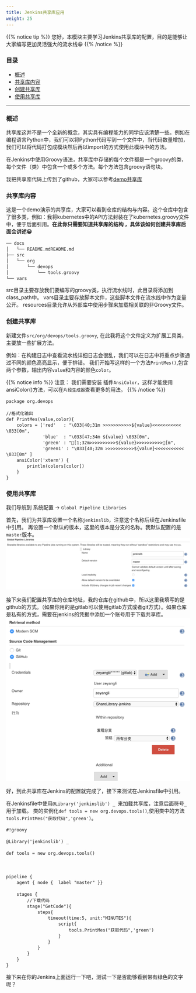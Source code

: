 ```yaml
---
title: Jenkins共享库应用
weight: 25
---
```



{{% notice tip %}}
您好，本模块主要学习Jenkins共享库的配置，目的是能够让大家编写更加灵活强大的流水线😀
{{% /notice %}}

### 目录

+ [概述](#概述)
+ [共享库内容](#共享库内容)
+ [创建共享库](#创建共享库)
+ [使用共享库](#使用共享库)

---


### 概述

共享库这并不是一个全新的概念，其实具有编程能力的同学应该清楚一些。例如在编程语言Python中，我们可以将Python代码写到一个文件中，当代码数量增加，我们可以将代码打包成模块然后再以import的方式使用此模块中的方法。

在Jenkins中使用Groovy语法，共享库中存储的每个文件都是一个groovy的类，每个文件（类）中包含一个或多个方法。每个方法包含groovy语句块。

我把共享库代码上传到了github，大家可以参考[demo共享库](https://github.com/zeyangli/jenkinslib)

### 共享库内容

这是一个demo演示的共享库，大家可以看到仓库的结构与内容。这个仓库中包含了很多类，例如：我将kubernetes中的API方法封装在了kubernetes.groovy文件中，便于后面引用。**在此你只需要知道共享库的结构
，具体该如何创建共享库后面会讲述😀**



```
── docs
│   └── README.mdREADME.md
├── src
│   └── org
│       └── devops
│           └── tools.groovy
└── vars
```

src目录主要存放我们要编写的groovy类，执行流水线时，此目录将添加到class_path中。
vars目录主要存放脚本文件，这些脚本文件在流水线中作为变量公开。
resources目录允许从外部库中使用步骤来加载相关联的非Groovy文件。


### 创建共享库

新建文件`src/org/devops/tools.groovy`, 在此我将这个文件定义为扩展工具类，主要放一些扩展方法。

例如：在构建日志中查看流水线详细日志会很乱，我们可以在日志中将重点步骤通过不同的颜色高亮显示，便于排错。 我们开始写这样的一个方法`PrintMes()`,包含两个参数，输出内容`value`和内容的颜色`color`。


{{% notice info %}}
注意： 我们需要安装 插件`AnsiColor`，这样才能使用ansiColor()方法，可以在`片段生成器`查看更多的用法。
{{% /notice %}}

```
package org.devops

//格式化输出
def PrintMes(value,color){
    colors = ['red'   : "\033[40;31m >>>>>>>>>>>${value}<<<<<<<<<<< \033[0m",
              'blue'  : "\033[47;34m ${value} \033[0m",
              'green' : "[1;32m>>>>>>>>>>${value}>>>>>>>>>>[m",
              'green1' : "\033[40;32m >>>>>>>>>>>${value}<<<<<<<<<<< \033[0m" ]
    ansiColor('xterm') {
        println(colors[color])
    }
}
```

### 使用共享库

我们导航到 系统配置 ->  `Global Pipeline Libraries`

首先，我们为共享库设置一个名称`jenkinslib`，注意这个名称后续在Jenkinsfile中引用。 再设置一个默认的版本，这里的版本是分支的名称。我默认配置的是`master`版本。
![images](images/02.png)

接下来我们配置共享库的仓库地址，我的仓库在github中，所以这里我填写的是github的方式。（如果你用的是gitlab可以使用gitlab方式或者git方式）。如果仓库是私有的方式，需要在jenkins的凭据中添加一个账号用于下载共享库。
![images](images/03.png)


好，到此共享库在Jenkins的配置就完成了，接下来测试在Jenkinsfile中引用。

在Jenkinsfile中使用`@Library('jenkinslib') _ `来加载共享库，注意后面符号`_`用于加载。 
类的实例化`def tools = new org.devops.tools()`,使用类中的方法`tools.PrintMes("获取代码",'green')`。




```Jenkinsfile
#!groovy

@Library('jenkinslib') _     

def tools = new org.devops.tools()



pipeline {
    agent { node {  label "master" }}

    stages {
        //下载代码
        stage("GetCode"){ 
            steps{  
                timeout(time:5, unit:"MINUTES"){   
                    script{ 
                        tools.PrintMes("获取代码",'green')
                    }
                }
            }
        }
    }
}

```


接下来在你的Jenkins上面运行一下吧，测试一下是否能够看到带有绿色的文字呢？
